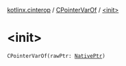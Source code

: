 [kotlinx.cinterop](../index.md) / [CPointerVarOf](index.md) / [&lt;init&gt;](./-init-.md)

# &lt;init&gt;

`CPointerVarOf(rawPtr: `[`NativePtr`](../-native-ptr.md)`)`
